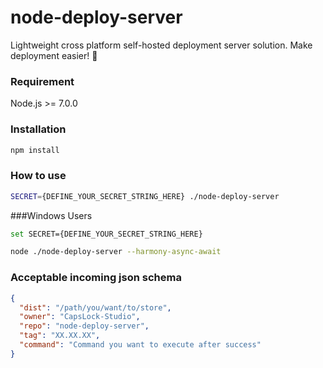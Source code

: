 # node-deploy-server
Lightweight cross platform self-hosted deployment server solution. Make deployment easier! 🚀

### Requirement
Node.js >= 7.0.0

### Installation
```sh
npm install
```

### How to use
```sh
SECRET={DEFINE_YOUR_SECRET_STRING_HERE} ./node-deploy-server
```

###Windows Users
```sh
set SECRET={DEFINE_YOUR_SECRET_STRING_HERE}

node ./node-deploy-server --harmony-async-await
```

### Acceptable incoming json schema
```json
{
  "dist": "/path/you/want/to/store",
  "owner": "CapsLock-Studio",
  "repo": "node-deploy-server",
  "tag": "XX.XX.XX",
  "command": "Command you want to execute after success"
}
```
